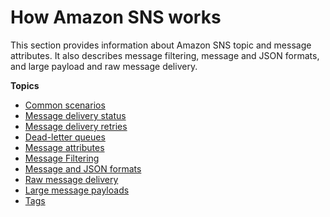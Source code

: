 # How Amazon SNS works<a name="sns-how-it-works"></a>

This section provides information about Amazon SNS topic and message attributes\. It also describes message filtering, message and JSON formats, and large payload and raw message delivery\.

**Topics**
+ [Common scenarios](sns-common-scenarios.md)
+ [Message delivery status](sns-topic-attributes.md)
+ [Message delivery retries](sns-message-delivery-retries.md)
+ [Dead\-letter queues](sns-dead-letter-queues.md)
+ [Message attributes](sns-message-attributes.md)
+ [Message Filtering](sns-message-filtering.md)
+ [Message and JSON formats](sns-message-and-json-formats.md)
+ [Raw message delivery](sns-large-payload-raw-message-delivery.md)
+ [Large message payloads](large-message-payloads.md)
+ [Tags](sns-tags.md)